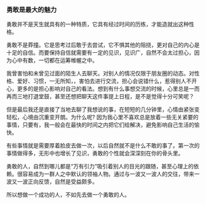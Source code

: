 ### 勇敢是最大的魅力

勇敢并不是天生就具有的一种特质，它具有经过时间的历练，才能造就出这种性格。

勇敢不是莽撞。它是思考过后敢于去尝试，它不惧其他的阻挠，更对自己的内心是十足的自信。而要保持自信就需要有一定的见识，见识广，自然不会太过担心，因为心中有数，一切都在运筹帷幄之中。

我曾害怕和未曾见过面的陌生人去聊天。对别人的情况仅限于朋友圈的动态。对性格、爱好、习惯，一无所知，，害怕去进行交流，担心会说错什么，惹得别人不开心，更多的是担心影响对自己的看法。想到有什么事想交流的时候，心里总是一而再而三地打退堂鼓，甚至还想把聊天这件事提上日程，是不是觉得十分可笑呢？

但是最后我还是直接了当地去聊了我想说的事，在短短的几分钟里，心情由紧张变轻松，心境由沉重变开朗。为什么呢?	因为我心里不喜欢总是放着一些无关紧要的事情，只要有，我一般会在最快的时间之内把它们给解决，避免影响自己生活的愉快。

有些事情就是需要厚着脸皮去做一次，以后自然就不是什么不敢的事了。第一次的事情做得多，无形中也增长了见识，勇敢的个性就会深深刻在你的骨头里。

勇敢的人，自然到哪儿都是“万有引力”吸引着别人的目光的跟随，甚至心理上的依赖。很容易成为一群人之中默认的领袖人物。通过与一波又一波人的交往，带来一波又一波正向反馈，自然是受益颇多。

所以想做一个成功的人，不如先去做一个勇敢的人。